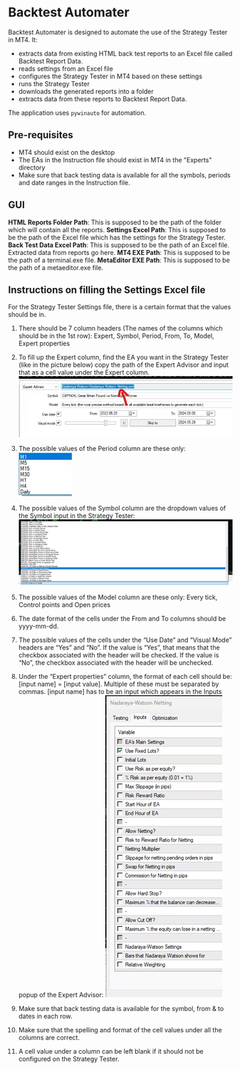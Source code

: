 # Backtest Automater

Backtest Automater is designed to automate the use of the Strategy Tester in MT4. It:
- extracts data from existing HTML back test reports to an Excel file called Backtest Report Data.
- reads settings from an Excel file
- configures the Strategy Tester in MT4 based on these settings
- runs the Strategy Tester
- downloads the generated reports into a folder
- extracts data from these reports to Backtest Report Data. 

The application uses `pywinauto` for automation.

## Pre-requisites
- MT4 should exist on the desktop
- The EAs in the Instruction file should exist in MT4 in the "Experts" directory
- Make sure that back testing data is available for all the symbols, periods and date ranges in the Instruction file.

## GUI
**HTML Reports Folder Path**: This is supposed to be the path of the folder which will contain all the reports.
**Settings Excel Path**: This is supposed to be the path of the Excel file which has the settings for the Strategy Tester.
**Back Test Data Excel Path**: This is supposed to be the path of an Excel file. Extracted data from reports go here.
**MT4 EXE Path**: This is supposed to be the path of a terminal.exe file.
**MetaEditor EXE Path**: This is supposed to be the path of a metaeditor.exe file.

## Instructions on filling the Settings Excel file
For the Strategy Tester Settings file, there is a certain format that the values should be in.

1. There should be 7 column headers (The names of the columns which should be in the 1st row): Expert, Symbol, Period, From, To, Model, Expert properties
2. To fill up the Expert column, find the EA you want in the Strategy Tester (like in the picture below) copy the path of the Expert Advisor and input that as a cell value under the Expert column.
![Expert Advisor being chosen on Strategy Tester](media/expert.png)

3. The possible values of the Period column are these only: 
![dropdown of periods](media/periods.png)

4. The possible values of the Symbol column are the dropdown values of the Symbol input in the Strategy Tester:
![Dropdown of symbols](media/symbols.png)

5. The possible values of the Model column are these only: Every tick, Control points and Open prices
6. The date format of the cells under the From and To columns should be yyyy-mm-dd.
7. The possible values of the cells under the “Use Date” and “Visual Mode” headers are “Yes” and “No”. If the value is “Yes”, that means that the checkbox associated with the header will be checked. If the value is “No”, the checkbox associated with the header will be unchecked. 
8. Under the “Expert properties” column, the format of each cell should be: [input name] = [input value]. Multiple of these must be separated by commas. [input name] has to be an input which appears in the Inputs popup of the Expert Advisor:
![Inputs of EA](media/inputs.png)

9. Make sure that back testing data is available for the symbol, from & to dates in each row.
10. Make sure that the spelling and format of the cell values under all the columns are correct.
11. A cell value under a column can be left blank if it should not be configured on the Strategy Tester.